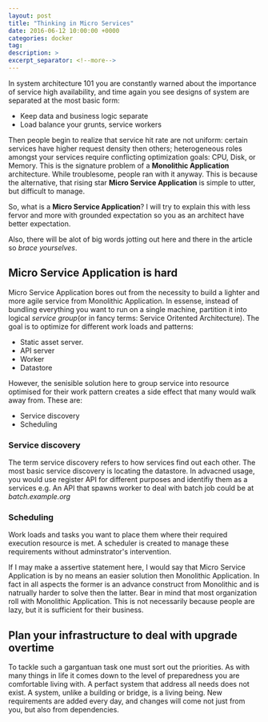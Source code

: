 ```yaml
---
layout: post
title: "Thinking in Micro Services"
date: 2016-06-12 10:00:00 +0000
categories: docker
tag:
description: >
excerpt_separator: <!--more-->
---
```


In system architecture 101 you are constantly warned about the importance of
service high availability, and time again you see designs of system are
separated at the most basic form:  
- Keep data and business logic separate
- Load balance your grunts, service workers

Then people begin to realize that service hit rate are not uniform:
certain services have higher request density then others; heterogeneous roles
amongst your services require conflicting optimization goals: CPU, Disk, or
Memory.  This is the signature problem of a **Monolithic Application**
architecture.  While troublesome, people ran with it anyway.  This is because
the alternative, that rising star **Micro Service Application** is simple to
utter, but difficult to manage.

So, what is a **Micro Service Application**?  I will try to explain this with
less fervor and more with grounded expectation so you as an architect have
better expectation.

Also, there will be alot of big words jotting out here and there in the article
so *brace yourselves*.

<!--more-->

## Micro Service Application is hard
Micro Service Application bores out from the necessity to build a lighter and
more agile service from Monolithic Application.  In essense, instead of
bundling everything you want to run on a single machine, partition it into
logical *service group*(or in fancy terms: Service Oritented Architecture).
The goal is to optimize for different work loads and patterns:  
- Static asset server.
- API server
- Worker
- Datastore

However, the senisible solution here to group service into resource optimised
for their work pattern creates a side effect that many would walk away from.
These are:  
- Service discovery
- Scheduling

### Service discovery
The term service discovery refers to how services find out each other.  The
most basic service discovery is locating the datastore.  In advacned usage, you
would use register API for different purposes and identifiy them as a services
e.g. An API that spawns worker to deal with batch job could be
at *batch.example.org*

### Scheduling
Work loads and tasks you want to place them where their required execution
resource is met.  A scheduler is created to manage these requirements without
adminstrator's intervention.

If I may make a assertive statement here, I would say that Micro Service
Application is by no means an easier solution then Monolithic Application.  In
fact in all aspects the former is an advance construct from Monolithic and is
natrually harder to solve then the latter.  Bear in mind that most organization
roll with Monolithic Application.  This is not necessarily because people are
lazy, but it is sufficient for their business.

## Plan your infrastructure to deal with upgrade overtime
To tackle such a gargantuan task one must sort out the priorities.  As with
many things in life it comes down to the level of preparedness you are
comfortable living with. A perfact system that address all needs does not
exist.  A system, unlike a building or bridge, is a living being.  New
requirements are added every day, and changes will come not just from you, but
also from dependencies.

